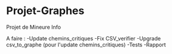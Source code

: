 # Projet-Graphes
Projet de Mineure Info

A faire :
-Update chemins_critiques
-Fix CSV_verifier
-Upgrade csv_to_graphe (pour l'update chemins_critiques)
-Tests
-Rapport
